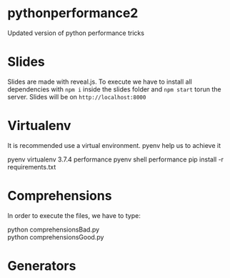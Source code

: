 # pythonperformance2
Updated version of python performance tricks

# Slides

Slides are made with reveal.js. To execute we have to install all dependencies with `npm i` 
inside the slides folder and `npm start` torun the server. Slides will be on `http://localhost:8000`

# Virtualenv

It is recommended use a virtual environment. pyenv help us to achieve it

pyenv virtualenv 3.7.4 performance
pyenv shell performance
pip install -r requirements.txt


# Comprehensions

In order to execute the files, we have to type:

python comprehensionsBad.py  
python comprehensionsGood.py   

# Generators

